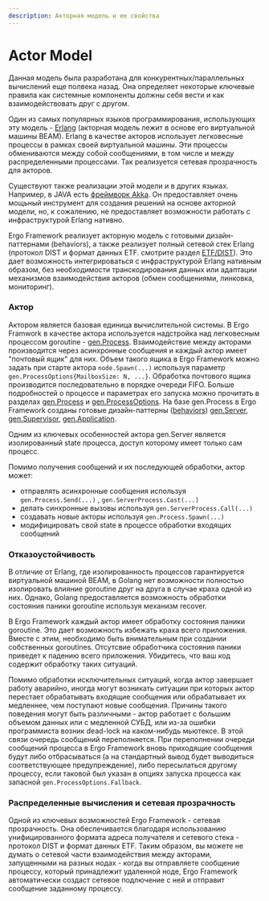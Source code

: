 ```yaml
---
description: Акторная модель и ее свойства
---
```


# Actor Model

Данная модель была разработана для конкурентных/параллельных вычислений еще полвека назад. Она определяет некоторые ключевые правила как системные компоненты должны себя вести и как взаимодействовать друг с другом.

Один из самых популярных языков программирования, использующих эту модель - [Erlang](https://erlang.org) (акторная модель лежит в основе его виртуальной машины BEAM). Erlang в качестве акторов использует легковесные процессы в рамках своей виртуальной машины. Эти процессы обмениваются между собой сообщениями, в том числе и между распределенными процессами. Так реализуется сетевая прозрачность для акторов.

Существуют также реализации этой модели и в других языках. Например, в JAVA есть [фреймворк Akka](https://akka.io). Он предоставляет очень мощьный инструмент для создания решений на основе акторной модели, но, к сожалению, не предоставляет возможности работать с инфраструктурой Erlang нативно.

Ergo Framework реализует акторную модель с готовыми дизайн-паттернами (behaviors), а также реализует полный сетевой стек Erlang (протокол DIST и формат данных ETF. смотрите раздел [ETF/DIST](distributed-nodes/etf-dist.md)). Это дает возможность интегрироваться с инфраструктурой Erlang нативным образом, без необходимости транскодирования данных или адаптации механизмов взаимодействия акторов (обмен сообщениями, линковка, мониторинг).

### Актор

Актором является базовая единица вычислительной системы. В Ergo Framwork в качестве актора используется надстройка над легковесным процессом goroutine - [gen.Process](process.md). Взаимодействие между акторами производится через асинхронные сообщения и каждый актор имеет "почтовый ящик" для них. Объем такого ящика в Ergo Framework можно задать при старте актора `node.Spawn(...)` используя параметр `gen.ProcessOptions{MailboxSize: N, ...}`. Обработка почтового ящика производится последовательно в порядке очереди FIFO. Больше подробностей о процессе и параметрах его запуска можно прочитать в разделах [gen.Process](process.md) и [gen.ProcessOptions](../advanced/process-options.md). На базе gen.Process в Ergo Framework созданы готовые дизайн-паттерны ([behaviors](behavior.md)) [gen.Server](../generic-behaviors/server/), [gen.Supervisor](../generic-behaviors/supervisor.md), [gen.Application](../generic-behaviors/application.md).

Одним из ключевых особенностей актора gen.Server является изолированный state процесса, доступ которому имеет только сам процесс.&#x20;

Помимо получения сообщений и их последующей обработки, актор может:

* отправлять асинхронные сообщения используя `gen.Process.Send(...)` , `gen.ServerProcess.Cast(...)`&#x20;
* делать синхронные вызовы используя `gen.ServerProcess.Call(...)`&#x20;
* создавать новые акторы используя `gen.Process.Spawn(...)`
* модифицировать свой state в процессе обработки входящих сообщений

### Отказоустойчивость

В отличие от Erlang, где изолированность процессов гарантируется виртуальной машиной BEAM, в Golang нет возможности полностью изолировать влияние goroutine друг на друга в случае краха одной из них. Однако, Golang предоставляется возможность обработки состояния паники goroutine используя механизм recover.

В Ergo Framework каждый актор имеет обработку состояния паники goroutine. Это дает возможность избежать краха всего приложения. Вместе с этим, необходимо быть внимательным при создании собственных goroutines. Отсутсвие обработчика состояния паники приведет к падению всего приложения. Убидитесь, что ваш код содержит обработку таких ситуаций.

Помимо обработки исключительных ситуаций, когда актор завершает работу аварийно, иногда могут возникать ситуации при которых актор перестает обрабатывать входящие сообщения или обрабатывает их медленнее, чем поступают новые сообщения. Причины такого поведения могут быть различными - актор работает с большим объемом данных или с медленной СУБД, или из-за ошибки программиста возник dead-lock на каком-нибудь мьютексе. В этой связи очередь сообщений переполняется. При переполнении очереди сообщений процесса в Ergo Framework вновь приходящие сообщения будут либо отбрасываться (а на стандартный вывод будет выводиться соответствующее предупреждение), либо пересылаться другому процессу, если таковой был указан в опциях запуска процесса как запасной `gen.ProcessOptions.Fallback`.

### Распределенные вычисления и сетевая прозрачность

Одной из ключевых возможностей Ergo Framework - сетевая прозрачность. Она обеспечивается благодаря использованию унифицированного формата адреса получателя и сетевого стека - протокол DIST и формат данных ETF. Таким образом, вы можете не думать о сетевой части взаимодействия между акторами, запущенными на разных нодах - когда вы отправляете сообщение процессу, который принадлежит удаленной ноде, Ergo Framework автоматически создаст сетевое подлючение с ней и отправит сообщение заданному процессу.&#x20;

